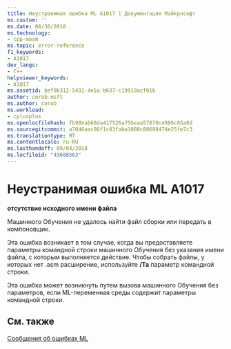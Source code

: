 ```yaml
---
title: Неустранимая ошибка ML A1017 | Документация Майкрософт
ms.custom: ''
ms.date: 08/30/2018
ms.technology:
- cpp-masm
ms.topic: error-reference
f1_keywords:
- A1017
dev_langs:
- C++
helpviewer_keywords:
- A1017
ms.assetid: bef0b312-5431-4e5a-b637-c19919acf01b
author: corob-msft
ms.author: corob
ms.workload:
- cplusplus
ms.openlocfilehash: fb98eab68da417526a75beaa57870ce906c85a8d
ms.sourcegitcommit: a7046aac86f1c83faba1088c80698474e25fe7c3
ms.translationtype: MT
ms.contentlocale: ru-RU
ms.lasthandoff: 09/04/2018
ms.locfileid: "43688563"
---
```

# <a name="ml-fatal-error-a1017"></a>Неустранимая ошибка ML A1017

**отсутствие исходного имени файла**

Машинного Обучения не удалось найти файл сборки или передать в компоновщик.

Эта ошибка возникает в том случае, когда вы предоставляете параметры командной строки машинного Обучения без указания имени файла, с которым выполняется действие. Чтобы собрать файлы, у которых нет .asm расширение, используйте **/Ta** параметр командной строки.

Эта ошибка может возникнуть путем вызова машинного Обучения без параметров, если ML-переменная среды содержит параметры командной строки.

## <a name="see-also"></a>См. также

[Сообщения об ошибках ML](../../assembler/masm/ml-error-messages.md)<br/>